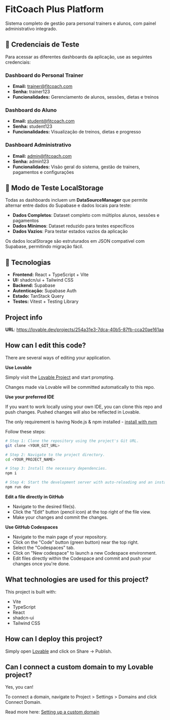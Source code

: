 # FitCoach Plus Platform

Sistema completo de gestão para personal trainers e alunos, com painel administrativo integrado.

## 🔐 Credenciais de Teste

Para acessar as diferentes dashboards da aplicação, use as seguintes credenciais:

### Dashboard do Personal Trainer

- **Email:** trainer@fitcoach.com
- **Senha:** trainer123
- **Funcionalidades:** Gerenciamento de alunos, sessões, dietas e treinos

### Dashboard do Aluno

- **Email:** student@fitcoach.com
- **Senha:** student123
- **Funcionalidades:** Visualização de treinos, dietas e progresso

### Dashboard Administrativo

- **Email:** admin@fitcoach.com
- **Senha:** admin123
- **Funcionalidades:** Visão geral do sistema, gestão de trainers, pagamentos e configurações

## 💾 Modo de Teste LocalStorage

Todas as dashboards incluem um **DataSourceManager** que permite alternar entre dados do Supabase e dados locais para teste:

- **Dados Completos**: Dataset completo com múltiplos alunos, sessões e pagamentos
- **Dados Mínimos**: Dataset reduzido para testes específicos
- **Dados Vazios**: Para testar estados vazios da aplicação

Os dados localStorage são estruturados em JSON compatível com Supabase, permitindo migração fácil.

## 🚀 Tecnologias

- **Frontend:** React + TypeScript + Vite
- **UI:** shadcn/ui + Tailwind CSS
- **Backend:** Supabase
- **Autenticação:** Supabase Auth
- **Estado:** TanStack Query
- **Testes:** Vitest + Testing Library

## Project info

**URL**: https://lovable.dev/projects/254a31e3-7dca-40b5-87fb-cca20ae161aa

## How can I edit this code?

There are several ways of editing your application.

**Use Lovable**

Simply visit the [Lovable Project](https://lovable.dev/projects/254a31e3-7dca-40b5-87fb-cca20ae161aa) and start prompting.

Changes made via Lovable will be committed automatically to this repo.

**Use your preferred IDE**

If you want to work locally using your own IDE, you can clone this repo and push changes. Pushed changes will also be reflected in Lovable.

The only requirement is having Node.js & npm installed - [install with nvm](https://github.com/nvm-sh/nvm#installing-and-updating)

Follow these steps:

```sh
# Step 1: Clone the repository using the project's Git URL.
git clone <YOUR_GIT_URL>

# Step 2: Navigate to the project directory.
cd <YOUR_PROJECT_NAME>

# Step 3: Install the necessary dependencies.
npm i

# Step 4: Start the development server with auto-reloading and an instant preview.
npm run dev
```

**Edit a file directly in GitHub**

- Navigate to the desired file(s).
- Click the "Edit" button (pencil icon) at the top right of the file view.
- Make your changes and commit the changes.

**Use GitHub Codespaces**

- Navigate to the main page of your repository.
- Click on the "Code" button (green button) near the top right.
- Select the "Codespaces" tab.
- Click on "New codespace" to launch a new Codespace environment.
- Edit files directly within the Codespace and commit and push your changes once you're done.

## What technologies are used for this project?

This project is built with:

- Vite
- TypeScript
- React
- shadcn-ui
- Tailwind CSS

## How can I deploy this project?

Simply open [Lovable](https://lovable.dev/projects/254a31e3-7dca-40b5-87fb-cca20ae161aa) and click on Share -> Publish.

## Can I connect a custom domain to my Lovable project?

Yes, you can!

To connect a domain, navigate to Project > Settings > Domains and click Connect Domain.

Read more here: [Setting up a custom domain](https://docs.lovable.dev/tips-tricks/custom-domain#step-by-step-guide)
